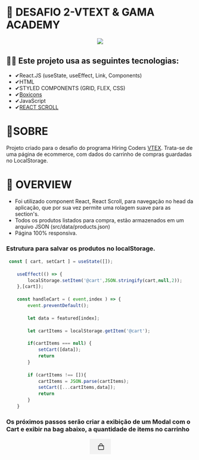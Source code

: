 # 🚀 DESAFIO 2-VTEXT & GAMA ACADEMY

<p align="center">
    <img src="/public/sample/sample_video.gif"/>
</p>

## 🧑‍💻 Este projeto usa as seguintes tecnologias:

* ✔React.JS (useState, useEffect, Link, Components)
* ✔HTML
* ✔STYLED COMPONENTS (GRID, FLEX, CSS)
* ✔[Boxicons](https://boxicons.com/?query=)
* ✔JavaScript
* ✔[REACT SCROLL](https://www.npmjs.com/package/react-scroll)

# 🚩SOBRE

Projeto criado para o desafio do programa Hiring Coders [VTEX](https://www.hiringcoders.com.br). Trata-se de uma página de ecommerce, com dados do carrinho de compras guardadas no LocalStorage.

# 👀 OVERVIEW

- Foi utilizado component React, React Scroll, para navegação no head da aplicação, que por sua vez permite uma rolagem suave para as section's.
- Todos os produtos listados para compra, estão armazenados em um arquivo JSON (src/data/products.json)
- Página 100% responsiva.

### Estrutura para salvar os produtos no localStorage.
```js
 const [ cart, setCart ] = useState([]);

    useEffect(() => {
        localStorage.setItem('@cart',JSON.stringify(cart,null,2));
    },[cart]);

    const handleCart = ( event,index ) => {
        event.preventDefault();
        
        let data = featured[index];

        let cartItems = localStorage.getItem('@cart');

        if(cartItems === null) {
            setCart([data]);
            return
        }

        if (cartItems !== []){
            cartItems = JSON.parse(cartItems);
            setCart([...cartItems,data]);
            return
        }
    }
```

### Os próximos passos serão criar a exibição de um Modal com o Cart e exibir na bag abaixo, a quantidade de items no carrinho

<p align="center">
    <img src="/public/sample//bag_shop.png"/>
</p>


